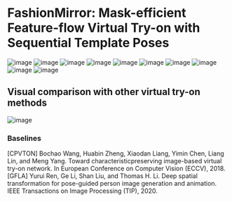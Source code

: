 
# FashionMirror: Mask-efficient Feature-flow Virtual Try-on with Sequential Template Poses

![image](https://github.com/FashionMirror/FashionMirror/blob/main/Try-on%20results/1.gif)
![image](https://github.com/FashionMirror/FashionMirror/blob/main/Try-on%20results/2.gif)
![image](https://github.com/FashionMirror/FashionMirror/blob/main/Try-on%20results/3.gif)
![image](https://github.com/FashionMirror/FashionMirror/blob/main/Try-on%20results/4.gif)
![image](https://github.com/FashionMirror/FashionMirror/blob/main/Try-on%20results/5.gif)
![image](https://github.com/FashionMirror/FashionMirror/blob/main/Try-on%20results/6.gif)
![image](https://github.com/FashionMirror/FashionMirror/blob/main/Try-on%20results/7.gif)
![image](https://github.com/FashionMirror/FashionMirror/blob/main/Try-on%20results/8.gif)
![image](https://github.com/FashionMirror/FashionMirror/blob/main/Try-on%20results/9.gif)
![image](https://github.com/FashionMirror/FashionMirror/blob/main/Try-on%20results/10.gif)

## Visual comparison with other virtual try-on methods

![image](https://github.com/FashionMirror/FashionMirror/blob/main/Try-on%20results/visual_comparison.gif)

### Baselines
[CPVTON] Bochao Wang, Huabin Zheng, Xiaodan Liang, Yimin Chen, Liang Lin, and Meng Yang. Toward characteristicpreserving image-based virtual try-on network. In European Conference on Computer Vision (ECCV), 2018.
[GFLA] Yurui Ren, Ge Li, Shan Liu, and Thomas H. Li. Deep spatial transformation for pose-guided person image generation and animation. IEEE Transactions on Image Processing (TIP), 2020.
